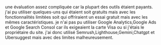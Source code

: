 une évaluation assez compliquée car la plupart des outils étaient payants. j'ai pu utiliser quelques-uns qui étaient soit gratuits mais avec les fonctionnalités limitées soit qui offriraient un essai gratuit mais avec les mêmes caractéristiques. je n'ai pas pu utiliser Google Analytics,Google Ads et Google Search Consol car ils exigeaient la carte Visa ou si j'étais le propriétaire du site. j'ai donc utilisé Semrush,Lighthouse,Gemini,Chatgpt et Ubersuggest mais avec des limites malheureusement.
